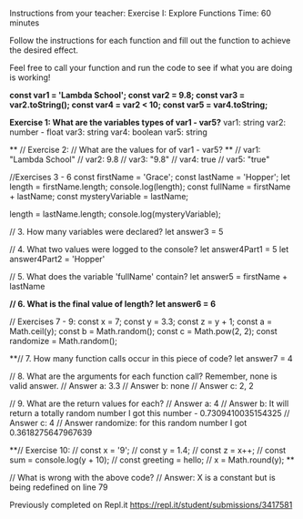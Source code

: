 Instructions from your teacher:
Exercise I: Explore Functions
Time: 60 minutes

Follow the instructions for each function and fill out the function to achieve the desired effect.

Feel free to call your function and run the code to see if what you are doing is working!



**const var1 = 'Lambda School';
  const var2 = 9.8;
  const var3 = var2.toString();
  const var4 = var2 < 10;
  const var5 = var4.toString;**
  
 **Exercise 1:
   What are the variables types of var1 - var5?**
   var1: string
   var2: number - float
   var3: string
   var4: boolean
   var5: string
  
 ** // Exercise 2:
  // What are the values for of var1 - var5? **
  // var1: "Lambda School"
  // var2: 9.8
  // var3: "9.8"
  // var4: true
  // var5: "true"
  
  //Exercises 3 - 6
  const firstName = 'Grace';
  const lastName = 'Hopper';
  let length = firstName.length;
  console.log(length);
  const fullName = firstName + lastName;
  const mysteryVariable = lastName;
  
  length = lastName.length;
  console.log(mysteryVariable);
  
  // 3. How many variables were declared?
  let answer3 = 5
  
  // 4. What two values were logged to the console? 
  let answer4Part1 = 5
  let answer4Part2 = 'Hopper'
  
  // 5. What does the variable 'fullName' contain? 
  let answer5 = firstName + lastName
  
  **// 6. What is the final value of length?
  let answer6 = 6**
  
  // Exercises 7 - 9:
  const x = 7;
  const y = 3.3;
  const z = y + 1;
  const a = Math.ceil(y);
  const b = Math.random();
  const c = Math.pow(2, 2);
  const randomize = Math.random();
  
  
  **// 7. How many function calls occur in this piece of code?
  let answer7 = 4
  
  // 8. What are the arguments for each function call? Remember, none is valid answer. 
  // Answer a: 3.3
  // Answer b: none
  // Answer c: 2, 2
  
  // 9. What are the return values for each?
  // Answer a: 4
  // Answer b: It will return a totally random number I got this number - 0.7309410035154325
  // Answer c: 4
  // Answer randomize: for this random number I got 0.3618275647967639
  
  
**// Exercise 10:
  // const x = '9';
  // const y = 1.4;
  // const z = x++;
  // const sum = console.log(y + 10);
  // const greeting = hello;
  // x = Math.round(y);  **
  
  // What is wrong with the above code? 
  // Answer: X is a constant but is being redefined on line 79
  
  
Previously completed on Repl.it
https://repl.it/student/submissions/3417581

